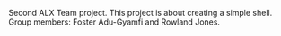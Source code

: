 Second ALX Team project.
This project is about creating a simple shell.
Group members: Foster Adu-Gyamfi and Rowland Jones.
